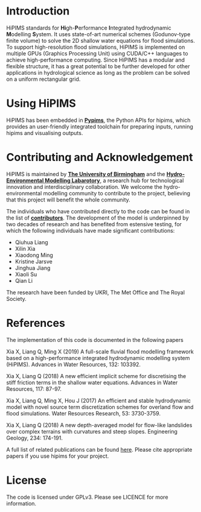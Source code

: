 # Introduction

HiPIMS standards for **Hi**gh-**P**erformance **I**ntegrated hydrodynamic
**M**odelling **S**ystem. It uses state-of-art numerical schemes
(Godunov-type finite volume) to solve the 2D shallow water equations for flood simulations. To support high-resolution flood simulations, HiPIMS is implemented on multiple
GPUs (Graphics Processing Unit) using CUDA/C++ languages to achieve high-performance computing. Since HiPIMS has a modular and flexible structure, it has a great potential to be further developed for other applications in hydrological science as long as the problem can be solved on a uniform rectangular grid.

# Using HiPIMS

HiPIMS has been embedded in **[Pypims](https://pypims.readthedocs.io/en/latest/)**, the Python APIs for hipims, which provides an user-friendly integrated toolchain for preparing inputs, running hipims and visualising outputs.

# Contributing and Acknowledgement

HiPIMS is maintained by **[The University of Birmingham](https://www.birmingham.ac.uk/schools/engineering/civil-engineering/index.aspx)** and the **[Hydro-Environmental Modelling Labarotory](http://www.hemlab.org)**, a research hub for technological innovation and interdisciplinary collaboration. We welcome the hydro-environmental modelling community to contribute to the project, believing that this project will benefit the whole community.

The individuals who have contributed directly to the code can be found in the list of **[contributors](https://github.com/HEMLab/hipims/graphs/contributors)**. The development of the model is underpinned by two decades of research and has benefited from estensive testing, for which the following individuals have made significant contributions:

- Qiuhua Liang
- Xilin Xia
- Xiaodong Ming
- Kristine Jarsve
- Jinghua Jiang
- Xiaoli Su
- Qian Li

The research have been funded by UKRI, The Met Office and The Royal Society.

# References

The implementation of this code is documented in the following papers

Xia X, Liang Q, Ming X (2019) A full-scale fluvial flood modelling framework based on a high-performance integrated hydrodynamic modelling system (HiPIMS). Advances in Water Resources, 132: 103392.

Xia X, Liang Q (2018) A new efficient implicit scheme for discretising the stiff friction terms in the shallow water equations. Advances in Water Resources, 117: 87-97.

Xia X, Liang Q, Ming X, Hou J (2017) An efficient and stable hydrodynamic model with novel source term discretization schemes for overland flow and flood simulations. Water Resources Research, 53: 3730-3759.

Xia X, Liang Q (2018) A new depth-averaged model for flow-like landslides over complex terrains with curvatures and steep slopes. Engineering Geology, 234: 174-191.

A full list of related publications can be found [here](https://github.com/HEMLab/hipims/wiki/References). Please cite appropriate papers if you use hipims for your project.

# License

The code is licensed under GPLv3. Please see LICENCE for more information.
